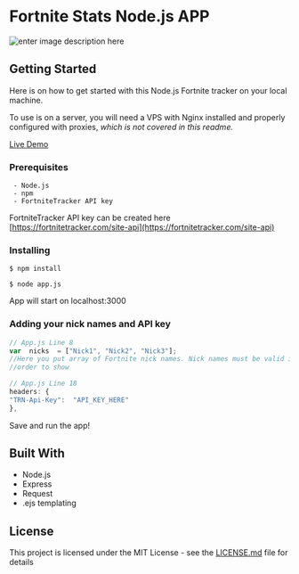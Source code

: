 # Fortnite Stats Node.js APP

![enter image description here](https://i.imgur.com/zl5DiHC.png)


## Getting Started

Here is on how to get started with this Node.js Fortnite tracker on your local machine.

To use is on a server, you will need a VPS with Nginx installed and properly configured with proxies, *which is not covered in this readme.*

[Live Demo](https://fortnite-tracker-srdja.herokuapp.com/)

### Prerequisites

```
 - Node.js
 - npm
 - FortniteTracker API key
```
FortniteTracker API key can be created here [https://fortnitetracker.com/site-api](https://fortnitetracker.com/site-api)

### Installing

    $ npm install
    
    $ node app.js
    
App will start on localhost:3000

### Adding your nick names and API key

```javascript
// App.js Line 8
var  nicks  = ["Nick1", "Nick2", "Nick3"];
//Here you put array of Fortnite nick names. Nick names must be valid in 
//order to show
```

```javascript
// App.js Line 18
headers: {
"TRN-Api-Key":  "API_KEY_HERE"
},
```
Save and run the app!

## Built With

 - Node.js
 - Express
 - Request
 - .ejs templating


## License

This project is licensed under the MIT License - see the [LICENSE.md](LICENSE.md) file for details
